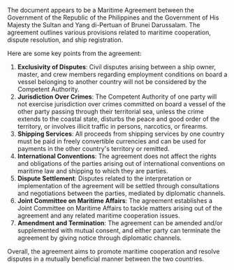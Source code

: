 The document appears to be a Maritime Agreement between the Government of the Republic of the Philippines and the Government of His Majesty the Sultan and Yang di-Pertuan of Brunei Darussalam. The agreement outlines various provisions related to maritime cooperation, dispute resolution, and ship registration.

Here are some key points from the agreement:

1. **Exclusivity of Disputes**: Civil disputes arising between a ship owner, master, and crew members regarding employment conditions on board a vessel belonging to another country will not be considered by the Competent Authority.
2. **Jurisdiction Over Crimes**: The Competent Authority of one party will not exercise jurisdiction over crimes committed on board a vessel of the other party passing through their territorial sea, unless the crime extends to the coastal state, disturbs the peace and good order of the territory, or involves illicit traffic in persons, narcotics, or firearms.
3. **Shipping Services**: All proceeds from shipping services by one country must be paid in freely convertible currencies and can be used for payments in the other country's territory or remitted.
4. **International Conventions**: The agreement does not affect the rights and obligations of the parties arising out of international conventions on maritime law and shipping to which they are parties.
5. **Dispute Settlement**: Disputes related to the interpretation or implementation of the agreement will be settled through consultations and negotiations between the parties, mediated by diplomatic channels.
6. **Joint Committee on Maritime Affairs**: The agreement establishes a Joint Committee on Maritime Affairs to tackle matters arising out of the agreement and any related maritime cooperation issues.
7. **Amendment and Termination**: The agreement can be amended and/or supplemented with mutual consent, and either party can terminate the agreement by giving notice through diplomatic channels.

Overall, the agreement aims to promote maritime cooperation and resolve disputes in a mutually beneficial manner between the two countries.